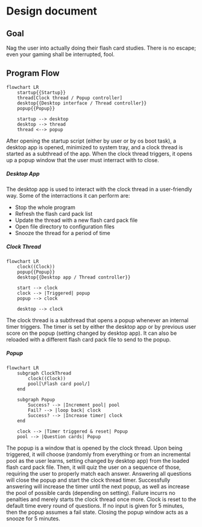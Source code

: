# Design document
## Goal
Nag the user into actually doing their flash card studies. There is no escape; even your gaming shall be interrupted, fool.

## Program Flow
```mermaid
flowchart LR
    startup{{Startup}}
    thread[Clock thread / Popup controller]
    desktop{{Desktop interface / Thread controller}}
    popup{{Popup}}

    startup --> desktop
    desktop --> thread
    thread <--> popup
```

After opening the startup script (either by user or by os boot task), a desktop app is opened, minimized to system tray, and a clock thread is started as a subthread of the app. When the clock thread triggers, it opens up a popup window that the user must interract with to close.

##### Desktop App
The desktop app is used to interact with the clock thread in a user-friendly way. Some of the interractions it can perform are:
- Stop the whole program
- Refresh the flash card pack list
- Update the thread with a new flash card pack file
- Open file directory to configuration files
- Snooze the thread for a period of time

##### Clock Thread
```mermaid
flowchart LR
    clock((Clock))
    popup{{Popup}}
    desktop{{Desktop app / Thread controller}}

    start --> clock
    clock --> |Triggered| popup
    popup --> clock

    desktop --> clock
```

The clock thread is a subthread that opens a popup whenever an internal timer triggers. The timer is set by either the desktop app or by previous user score on the popup (setting changed by desktop app). It can also be reloaded with a different flash card pack file to send to the popup.

##### Popup
```mermaid
flowchart LR
    subgraph ClockThread
        clock((Clock))
        pool[\Flash card pool/]
    end

    subgraph Popup
        Success? --> |Increment pool| pool
        Fail? --> |loop back| clock
        Success? --> |Increase timer| clock
    end

    clock --> |Timer triggered & reset| Popup
    pool --> |Question cards| Popup
```

The popup is a window that is opened by the clock thread. Upon being triggered, it will choose (randomly from everything or from an incremental pool as the user learns, setting changed by desktop app) from the loaded flash card pack file. Then, it will quiz the user on a sequence of those, requiring the user to properly match each answer. Answering all questions will close the popup and start the clock thread timer. Successfully answering will increase the timer until the next popup, as well as increase the pool of possible cards (depending on setting). Failure incurrs no penalties and merely starts the clock thread once more. Clock is reset to the default time every round of questions.
If no input is given for 5 minutes, then the popup assumes a fail state.
Closing the popup window acts as a snooze for 5 minutes.
